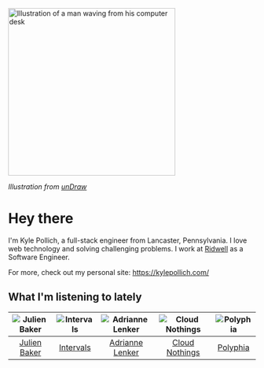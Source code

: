<img src="https://user-images.githubusercontent.com/6766512/87306713-6f79d900-c4e6-11ea-989a-3242cbfc50c2.png" alt="Illustration of a man waving from his computer desk" height="340" />

_Illustration from [unDraw](https://undraw.co/)_

# Hey there

I'm Kyle Pollich, a full-stack engineer from Lancaster, Pennsylvania. I love web technology and solving challenging problems.
I work at [Ridwell](https://www.ridwell.com/) as a Software Engineer.

For more, check out my personal site: https://kylepollich.com/

## What I'm listening to lately

<!-- begin artists -->
  |![Julien Baker](https://i.scdn.co/image/0da664a93e345270966908fbb986dbde6ea4e727)|![Intervals](https://i.scdn.co/image/91ae86d5e7098fc8c291daed8c90b225aab30155)|![Adrianne Lenker](https://i.scdn.co/image/559046511b221fb6127d433a0cdb67f4ba52f6f9)|![Cloud Nothings](https://i.scdn.co/image/721b5c95bcb12a9db0296683dac4de9ea5952510)|![Polyphia](https://i.scdn.co/image/19064b362422abad8f6db31878fa1d740d91e969)|
  |:---:|:---:|:---:|:---:|:---:|
  |[Julien Baker](https://open.spotify.com/artist/12zbUHbPHL5DGuJtiUfsip)|[Intervals](https://open.spotify.com/artist/0xpJGyjbEzkWSNfcf2tcMl)|[Adrianne Lenker](https://open.spotify.com/artist/4aKWmkWAKviFlyvHYPTNQY)|[Cloud Nothings](https://open.spotify.com/artist/6rnbB5fuUuCSsspvFsxIpT)|[Polyphia](https://open.spotify.com/artist/4vGrte8FDu062Ntj0RsPiZ)|
<!-- end artists -->
